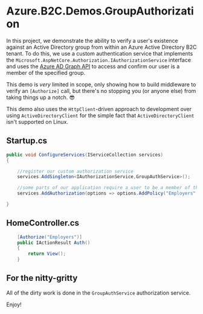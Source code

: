 # Azure.B2C.Demos.GroupAuthorization

In this project, we demonstrate the ability to verify a user's existence against an Active Directory group from within an Azure Active Directory B2C tenant. To do this, we use a custom authentication service that implements the `Microsoft.AspNetCore.Authorization.IAuthorizationService` interface and uses the [Azure AD Graph API](https://docs.microsoft.com/en-us/previous-versions/azure/ad/graph/api/api-catalog) to access and confirm our user is a member of the specified group. 

This demo is *very* limited in scope, only showing how to build middleware to verify an `[Authorize]` call, but there's no stopping you (or anyone else) from taking things up a notch. 😎

This demo also uses the `HttpClient`-driven approach to development over using `ActiveDirectoryClient` for the simple fact that `ActiveDirectoryClient` isn't supported on Linux.

## Startup.cs

```csharp
public void ConfigureServices(IServiceCollection services)
{

	//register our custom authorization service
    services.AddSingleton<IAuthorizationService,GroupAuthService>();

	//some parts of our application require a user to be a member of the Employers AD group.
	services.AddAuthorization(options => options.AddPolicy("Employers",builder => builder.RequireRole("Employers")));

}
```

## HomeController.cs

```csharp
	[Authorize("Employers")]
	public IActionResult Auth()
	{
	    return View();
	}

```

## For the nitty-gritty

All of the dirty work is done in the `GroupAuthService` authorization service. 

Enjoy!

